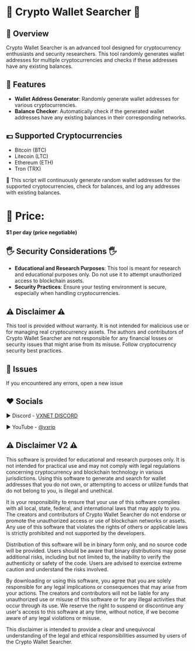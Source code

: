 # 💸 **Crypto Wallet Searcher** 💸

## 🏁 Overview
Crypto Wallet Searcher is an advanced tool designed for cryptocurrency enthusiasts and security researchers. This tool randomly generates wallet addresses for multiple cryptocurrencies and checks if these addresses have any existing balances.

## 🫴 Features
- **Wallet Address Generator**: Randomly generate wallet addresses for various cryptocurrencies.
- **Balance Checker**: Automatically check if the generated wallet addresses have any existing balances in their corresponding networks.

## 💷 Supported Cryptocurrencies
- Bitcoin (BTC)
- Litecoin (LTC)
- Ethereum (ETH)
- Tron (TRX)

🫴 This script will continuously generate random wallet addresses for the supported cryptocurrencies, check for balances, and log any addresses with existing balances.

# 💸 Price:
**$1 per day (price negotiable)**

## 🖐️ Security Considerations 🖐️
- **Educational and Research Purposes**: This tool is meant for research and educational purposes only. Do not use it to attempt unauthorized access to blockchain assets.
- **Security Practices**: Ensure your testing environment is secure, especially when handling cryptocurrencies.

## ⚠️ Disclaimer ⚠️
This tool is provided without warranty. It is not intended for malicious use or for managing real cryptocurrency assets. The authors and contributors of Crypto Wallet Searcher are not responsible for any financial losses or security issues that might arise from its misuse. Follow cryptocurrency security best practices.

## 🤡 Issues
If you encountered any errors, open a new issue

## ♥️ Socials
▶️ Discord - [VXNET DISCORD](https://discord.gg/HmGHGww2kY)

▶️ YouTube - [@vxrip](https://youtube.com/@vxrip)

## ⚠️ Disclaimer V2 ⚠️
This software is provided for educational and research purposes only. It is not intended for practical use and may not comply with legal regulations concerning cryptocurrency and blockchain technology in various jurisdictions. Using this software to generate and search for wallet addresses that you do not own, or attempting to access or utilize funds that do not belong to you, is illegal and unethical.

It is your responsibility to ensure that your use of this software complies with all local, state, federal, and international laws that may apply to you. The creators and contributors of Crypto Wallet Searcher do not endorse or promote the unauthorized access or use of blockchain networks or assets. Any use of this software that violates the rights of others or applicable laws is strictly prohibited and not supported by the developers.

Distribution of this software will be in binary form only, and no source code will be provided. Users should be aware that binary distributions may pose additional risks, including but not limited to, the inability to verify the authenticity or safety of the code. Users are advised to exercise extreme caution and understand the risks involved.

By downloading or using this software, you agree that you are solely responsible for any legal implications or consequences that may arise from your actions. The creators and contributors will not be liable for any unauthorized use or misuse of this software or for any illegal activities that occur through its use. We reserve the right to suspend or discontinue any user's access to this software at any time, without notice, if we become aware of any legal violations or misuse.

This disclaimer is intended to provide a clear and unequivocal understanding of the legal and ethical responsibilities assumed by users of the Crypto Wallet Searcher.
